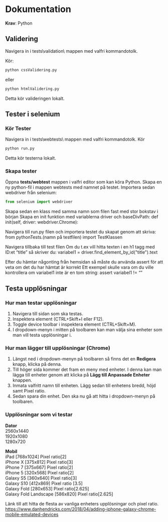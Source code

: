 # Dokumentation

**Krav**: Python

## Validering 
Navigera in i tests\validation\ mappen med valfri kommandotolk.

Kör: 
```python
python cssValidering.py
``` 
eller 
```python
python htmlValidering.py
``` 
Detta kör valideringen lokalt.

## Tester i selenium

### Kör Tester
Navigera in i tests\webtests\ mappen med valfri kommandotolk.
Kör 
```python
python run.py
``` 
Detta kör testerna lokalt.

### Skapa tester

Öppna **tests/webtest** mappen i valfri editor som kan köra Python.
Skapa en ny python-fil i mappen webtests med namnet på testet.
Importera sedan webdriver från selenium: 
```python
from selenium import webdriver
``` 

Skapa sedan en klass med samma namn som filen fast med stor bokstav i början
Skapa en init funktion med variablerna driver och baseDivPath: def init(self, driver: webdriver.Chrome):

Navigera till run.py filen och importera testet du skapat genom att skriva: from pythonTests.(namn på testfilen) import TestKlassen

Navigera tillbaka till test filen
Om du t.ex vill hitta texten i en h1 tagg med ID:et “title” så skriver du:
variabel1 = driver.find_element_by_id("title").text

Efter du hämtar någonting från hemsidan så måste du använda assert för att veta om det du har hämtat är korrekt
Ett exempel skulle vara om du ville kontrollera om variabel1 inte är en tom string: assert variabel1 != “”

## Testa upplösningar
### Hur man testar upplösningar
1. Navigera till sidan som ska testas. <br>
1. Inspektera element (CTRL+Skift+I eller F12).
1. Toggle device toolbar i inspektera element (CTRL+Skift+M).
1. I dropdown-menyn i mitten på toolbaren kan man välja sina enheter som man vill testa upplösningar i.

### Hur man lägger till upplösningar (Chrome)
1. Längst ned i dropdown-menyn på toolbaren så finns det en **Redigera** knapp, klicka på denna.
1. Till höger sida kommer det fram en meny med enheter. I denna kan man lägga till enheter genom att klicka på **Lägg till Anpassade Enheter** knappen.
1. Inmata valfritt namn till enheten. Lägg sedan till enhetens bredd, höjd samt Pixel ratio.
1. Sedan spara din enhet. Den ska nu gå att hitta i dropdown-menyn på toolbaren.


### Upplösningar som vi testar
**Dator** <br> 
2560x1440 <br>
1920x1080 <br>
1280x720 <br>

**Mobil** <br>
iPad [768x1024] Pixel ratio[2] <br>
iPhone X [375x812] Pixel ratio[3]<br>
iPhone 7 [375x667] Pixel ratio[2]<br>
iPhone 5 [320x568] Pixel ratio[2]<br>
Galaxy S5 [360x640] Pixel ratio[3]<br>
Galaxy S10 [412x869] Pixel ratio [3.5]<br>
Galaxy Fold [280x653] Pixel ratio[2.625]<br>
Galaxy Fold Landscape [586x820] Pixel ratio[2.625] <br>

Länk till att hitta de flesta av vanliga enheters upplösningar och pixel ratio. <br>
https://www.danhendricks.com/2018/04/adding-iphone-galaxy-chrome-mobile-emulated-devices